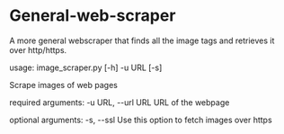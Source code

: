 # General-web-scraper
A more general webscraper that finds all the image tags and retrieves it over http/https.

usage: image_scraper.py [-h] -u URL [-s]

Scrape images of web pages

required arguments:
  -u URL, --url URL  URL of the webpage

optional arguments:
  -s, --ssl          Use this option to fetch images over https
